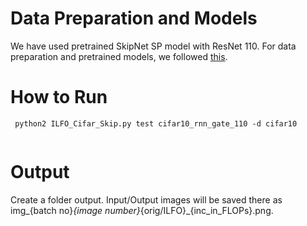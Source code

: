 
# Data Preparation and Models

We have used pretrained SkipNet SP model with ResNet 110. For data preparation and pretrained models, we followed [this](https://github.com/ucbdrive/skipnet/tree/master/cifar).

# How to Run
```
 python2 ILFO_Cifar_Skip.py test cifar10_rnn_gate_110 -d cifar10
 
```
# Output

Create a folder output. Input/Output images will be saved there as img_{batch no}_{image number}_{orig/ILFO}_{inc_in_FLOPs}.png.
